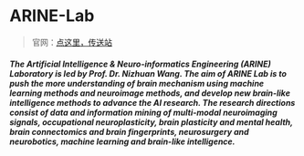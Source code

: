 # ARINE-Lab

> 官网：<a href="https://www.nzwang-lab.net/">点这里，传送站</a>

##### The Artificial Intelligence & Neuro-informatics Engineering (ARINE) Laboratory is led by Prof. Dr. Nizhuan Wang. The aim of ARINE Lab is to push the more understanding of brain mechanism using machine learning methods and neuroimage methods, and develop new brain-like intelligence methods to advance the AI research. The research directions consist of data and information mining of multi-modal neuroimaging signals, occupational neuroplasticity, brain plasticity and mental health, brain connectomics and brain fingerprints, neurosurgery and neurobotics, machine learning and brain-like intelligence.



